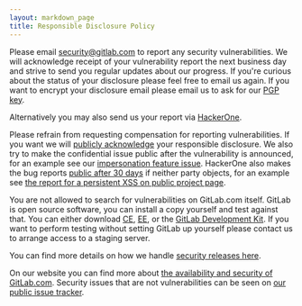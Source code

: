 ```yaml
---
layout: markdown_page
title: Responsible Disclosure Policy
---
```


Please email security@gitlab.com to report any security vulnerabilities. We will
acknowledge receipt of your vulnerability report the next business day and strive to send you regular updates about our progress. If you're curious about the status of your disclosure please feel free to email us again. If you want to encrypt your disclosure email please email us to ask for our [PGP key](http://pgp.mit.edu/pks/lookup?op=get&search=0xD1749DE8E13BA89D).

Alternatively you may also send us your report via [HackerOne](https://hackerone.com/gitlab).

Please refrain from requesting compensation for reporting vulnerabilities. If you want we will [publicly acknowledge](https://about.gitlab.com/vulnerability-acknowledgements/) your responsible disclosure. We also try to make the confidential issue public after the vulnerability is announced, for an example see our [impersonation feature issue](https://gitlab.com/gitlab-org/gitlab-ce/issues/15548). HackerOne also makes the bug reports [public after 30 days](https://hackerone.com/disclosure-guidelines) if neither party objects, for an example see [the report for a persistent XSS on public project page](https://hackerone.com/reports/129736).

You are not allowed to search for vulnerabilities on GitLab.com itself. GitLab
is open source software, you can install a copy yourself and test against that. You can either download [CE](https://about.gitlab.com/downloads/), [EE](https://about.gitlab.com/downloads-ee/), or the [GitLab Development Kit](https://gitlab.com/gitlab-org/gitlab-development-kit).
If you want to perform testing without setting GitLab up yourself please contact us to
arrange access to a staging server.

You can find more details on how we handle [security releases here](https://gitlab.com/gitlab-org/release-tools/blob/master/doc/security.md).

On our website you can find more about [the availability and security of GitLab.com](https://about.gitlab.com/gitlab-com/#availability-and-security). Security issues that are not vulnerabilities can be seen on [our public issue tracker](https://gitlab.com/gitlab-org/gitlab-ce/issues?label_name%5B%5D=security).
